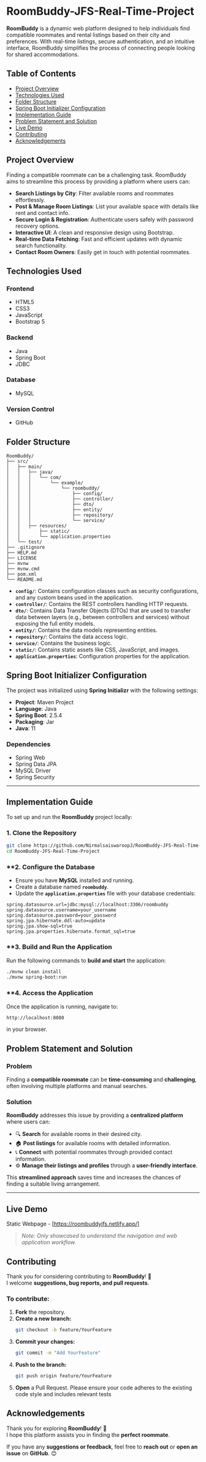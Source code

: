 # RoomBuddy-JFS-Real-Time-Project

**RoomBuddy** is a dynamic web platform designed to help individuals find compatible roommates and rental listings based on their city and preferences. With real-time listings, secure authentication, and an intuitive interface, RoomBuddy simplifies the process of connecting people looking for shared accommodations.

## Table of Contents

- [Project Overview](#project-overview)
- [Technologies Used](#technologies-used)
- [Folder Structure](#folder-structure)
- [Spring Boot Initializer Configuration](#spring-boot-initializer-configuration)
- [Implementation Guide](#implementation-guide)
- [Problem Statement and Solution](#problem-statement-and-solution)
- [Live Demo](#live-demo)
- [Contributing](#contributing)
- [Acknowledgements](#acknowledgements)

## Project Overview

Finding a compatible roommate can be a challenging task. RoomBuddy aims to streamline this process by providing a platform where users can:

- **Search Listings by City**: Filter available rooms and roommates effortlessly.
- **Post & Manage Room Listings**: List your available space with details like rent and contact info.
- **Secure Login & Registration**: Authenticate users safely with password recovery options.
- **Interactive UI**: A clean and responsive design using Bootstrap.
- **Real-time Data Fetching**: Fast and efficient updates with dynamic search functionality.
- **Contact Room Owners**: Easily get in touch with potential roommates.

## Technologies Used

### **Frontend**
- HTML5
- CSS3
- JavaScript
- Bootstrap 5

### **Backend**
- Java
- Spring Boot
- JDBC

### **Database**
- MySQL

### **Version Control**
- GitHub

## Folder Structure

```plaintext
RoomBuddy/
├── src/
│   ├── main/
│   │   ├── java/
│   │   │   └── com/
│   │   │       └── example/
│   │   │           └── roombuddy/
│   │   │               ├── config/
│   │   │               ├── controller/
│   │   │               ├── dto/
│   │   │               ├── entity/
│   │   │               ├── repository/
│   │   │               └── service/
│   │   ├── resources/
│   │       ├── static/
│   │       └── application.properties
│   └── test/
├── .gitignore
├── HELP.md
├── LICENSE
├── mvnw
├── mvnw.cmd
├── pom.xml
└── README.md
```

- **`config/`**: Contains configuration classes such as security configurations, and any custom beans used in the application.
- **`controller/`**: Contains the REST controllers handling HTTP requests.
- **`dto/`**: Contains Data Transfer Objects (DTOs) that are used to transfer data between layers (e.g., between controllers and services) without exposing the full entity models.
- **`entity/`**: Contains the data models representing entities.
- **`repository/`**: Contains the data access logic.
- **`service/`**: Contains the business logic.
- **`static/`**: Contains static assets like CSS, JavaScript, and images.
- **`application.properties`**: Configuration properties for the application.

## Spring Boot Initializer Configuration

The project was initialized using **Spring Initializr** with the following settings:

- **Project**: Maven Project  
- **Language**: Java  
- **Spring Boot**: 2.5.4  
- **Packaging**: Jar  
- **Java**: 11  

### **Dependencies**
- Spring Web  
- Spring Data JPA  
- MySQL Driver   
- Spring Security  

---

## Implementation Guide

To set up and run the **RoomBuddy** project locally:

### **1. Clone the Repository**
```bash
git clone https://github.com/NirmalsaiswaroopJ/RoomBuddy-JFS-Real-Time-Project.git
cd RoomBuddy-JFS-Real-Time-Project
```

### **2. Configure the Database

- Ensure you have **MySQL** installed and running.
- Create a database named **`roombuddy`**.
- Update the **`application.properties`** file with your database credentials:

```properties
spring.datasource.url=jdbc:mysql://localhost:3306/roombuddy
spring.datasource.username=your_username
spring.datasource.password=your_password
spring.jpa.hibernate.ddl-auto=update
spring.jpa.show-sql=true
spring.jpa.properties.hibernate.format_sql=true
```

### **3. Build and Run the Application

Run the following commands to **build and start** the application:

```bash
./mvnw clean install
./mvnw spring-boot:run
```

### **4. Access the Application

Once the application is running, navigate to:

```bash
http://localhost:8080
```
in your browser.

## Problem Statement and Solution

### **Problem**
Finding a **compatible roommate** can be **time-consuming** and **challenging**, often involving multiple platforms and manual searches.

### **Solution**
**RoomBuddy** addresses this issue by providing a **centralized platform** where users can:

- 🔍 **Search** for available rooms in their desired city.
- 🏠 **Post listings** for available rooms with detailed information.
- 📞 **Connect** with potential roommates through provided contact information.
- ⚙️ **Manage their listings and profiles** through a **user-friendly interface**.

This **streamlined approach** saves time and increases the chances of finding a suitable living arrangement.

---

## Live Demo

Static Webpage - [https://roombuddyjfs.netlify.app/]

> *Note: Only showcased to understand the navigation and web application workflow.*

## Contributing

Thank you for considering contributing to **RoomBuddy**! 🎉  
I welcome **suggestions, bug reports, and pull requests**.

### To contribute:

1. **Fork** the repository.
2. **Create a new branch:**
   ```bash
   git checkout -b feature/YourFeature
   ```
3. **Commit your changes:**
   ```bash
   git commit -m "Add YourFeature"
   ```
4. **Push to the branch:**
   ```bash
   git push origin feature/YourFeature
   ```
5. **Open** a Pull Request.
Please ensure your code adheres to the existing code style and includes relevant tests

## Acknowledgements

Thank you for exploring **RoomBuddy**! 🚀  
I hope this platform assists you in finding the **perfect roommate**.  

If you have any **suggestions or feedback**, feel free to **reach out** or **open an issue** on **GitHub**. 😊
